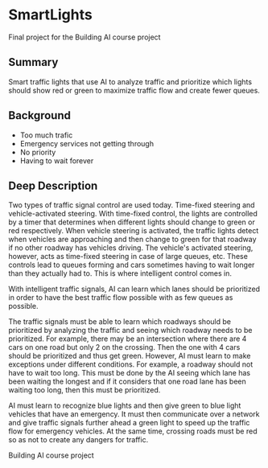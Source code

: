 <!-- This is the markdown template for the final project of the Building AI course project, 
created by Reaktor Innovations and University of Helsinki. 
Copy the template, paste it to your GitHub README and edit! -->

# SmartLights

Final project for the Building AI course project

## Summary

Smart traffic lights that use AI to analyze traffic and prioritize which lights should show red or green to maximize traffic flow and create fewer queues.

## Background

* Too much trafic
* Emergency services not getting through
* No priority
* Having to wait forever

## Deep Description

Two types of traffic signal control are used today. Time-fixed steering and vehicle-activated steering. With time-fixed control, the lights are controlled by a timer that determines when different lights should change to green or red respectively. When vehicle steering is activated, the traffic lights detect when vehicles are approaching and then change to green for that roadway if no other roadway has vehicles driving. The vehicle's activated steering, however, acts as time-fixed steering in case of large queues, etc. These controls lead to queues forming and cars sometimes having to wait longer than they actually had to. This is where intelligent control comes in.

With intelligent traffic signals, AI can learn which lanes should be prioritized in order to have the best traffic flow possible with as few queues as possible.

The traffic signals must be able to learn which roadways should be prioritized by analyzing the traffic and seeing which roadway needs to be prioritized. For example, there may be an intersection where there are 4 cars on one road but only 2 on the crossing. Then the one with 4 cars should be prioritized and thus get green. However, AI must learn to make exceptions under different conditions. For example, a roadway should not have to wait too long. This must be done by the AI seeing which lane has been waiting the longest and if it considers that one road lane has been waiting too long, then this must be prioritized.

AI must learn to recognize blue lights and then give green to blue light vehicles that have an emergency. It must then communicate over a network and give traffic signals further ahead a green light to speed up the traffic flow for emergency vehicles. At the same time, crossing roads must be red so as not to create any dangers for traffic.

Building AI course project
